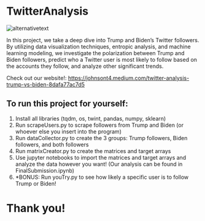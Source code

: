 # TwitterAnalysis
![alternativetext](/Users/teaganjohnson/dektop/1_JN3fPqF0y_N-jb7G3PAiqA.png/)

In this project, we take a deep dive into Trump and Biden’s Twitter followers. By utilizing data visualization techniques, entropic analysis, and machine learning modeling, we investigate the polarization between Trump and Biden followers, predict who a Twitter user is most likely to follow based on the accounts they follow, and analyze other significant trends.

Check out our website!: https://johnsont4.medium.com/twitter-analysis-trump-vs-biden-8dafa77ac7d5

## To run this project for yourself: ##

  1. Install all libraries (tqdm, os, twint, pandas, numpy, sklearn)
  2. Run scrapeUsers.py to scrape followers from Trump and Biden (or whoever else you insert into the program)
  3. Run dataCollector.py to create the 3 groups: Trump followers, Biden followers, and both followers
  4. Run matrixCreator.py to create the matrices and target arrays
  5. Use jupyter notebooks to import the matrices and target arrays and analyze the data however you want! (Our analysis can be found in FinalSubmission.ipynb)
  6. *BONUS: Run youTry.py to see how likely a specific user is to follow Trump or Biden!
  
# Thank you! #
